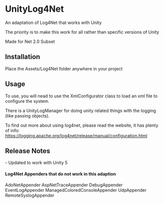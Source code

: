 UnityLog4Net
============

An adaptation of Log4Net that works with Unity

The priority is to make this work for all rather than specific versions of Unity

Made for Net 2.0 Subset

<h2>Installation</h2>
Place the Assets/Log4Net folder anywhere in your project

<h2>Usage</h2>
To use, you will nead to use the XmlConfigurator class to load an xml file to configure the system.

There is a UnityLogManager for doing unity related things with the logging (like passing objects).

To find out more about using log4net, please read the website, it has plenty of info:
https://logging.apache.org/log4net/release/manual/configuration.html

<h2>Release Notes</h2>
 - Updated to work with Unity 5

<h4>Log4Net Appenders that do not work in this adaption</h4>

AdoNetAppender
AspNetTraceAppender
DebugAppender
EventLogAppender
ManagedColoredConsoleAppender
UdpAppender
RemoteSyslogAppender
